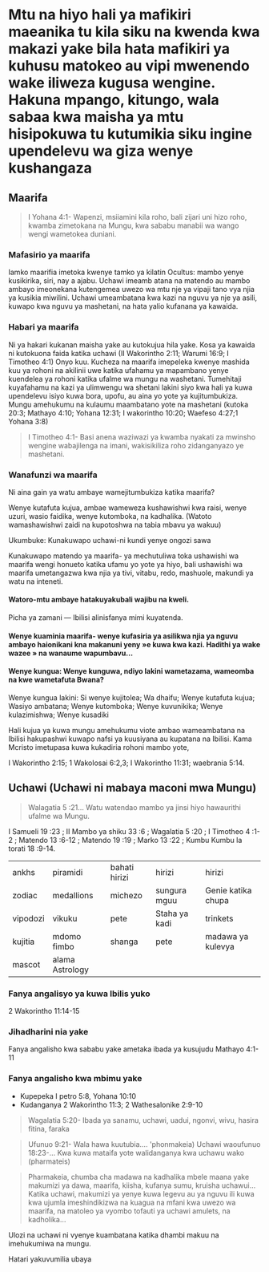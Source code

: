 <h1>Mtu na hiyo hali ya mafikiri maeanika tu kila siku na kwenda kwa makazi yake bila hata mafikiri ya kuhusu matokeo au vipi mwenendo wake iliweza kugusa wengine. Hakuna mpango&#44; kitungo&#44; wala sabaa kwa maisha ya mtu hisipokuwa tu kutumikia siku ingine upendelevu wa giza wenye kushangaza </h1><h2>Maarifa </h2><blockquote>I Yohana 4:1- Wapenzi&#44; msiiamini kila roho&#44; bali zijari uni hizo roho&#44; kwamba zimetokana na Mungu&#44; kwa sababu manabii wa wango wengi wametokea duniani.</blockquote><h3>Mafasirio ya maarifa</h3><p>Iamko maarifia imetoka kwenye tamko ya kilatin Ocultus: mambo yenye kusikirika&#44; siri&#44; nay a ajabu. Uchawi imeamb atana na matendo au mambo ambayo imeonekana kutengemea uwezo wa mtu nje ya vipaji tano vya njia ya kusikia miwilini. Uchawi umeambatana kwa kazi na nguvu ya nje ya asili&#44; kuwapo kwa nguvu ya mashetani&#44; na hata yalio kufanana ya kawaida. </p><h3>Habari ya maarifa</h3><p>Ni ya hakari kukanan maisha yake au kutokujua hila yake. Kosa ya kawaida ni kutokuona faida katika uchawi (II Wakorintho 2:11; Warumi 16:9; I Timotheo 4:1) Onyo kuu. Kucheza na maarifa imepeleka kwenye mashida kuu ya rohoni na akilinii uwe katika ufahamu ya mapambano yenye kuendelea ya rohoni katika ufalme wa mungu na washetani. Tumehitaji kuyafahamu na kazi ya ulimwengu wa shetani lakini siyo kwa hali ya kuwa upendelevu isiyo kuwa bora&#44; upofu&#44; au aina yo yote ya kujitumbukiza. Mungu amehukumu na kulaumu maambatano yote na mashetani (kutoka 20:3; Mathayo 4:10; Yohana 12:31; I wakorintho 10:20; Waefeso 4:27;1 Yohana 3:8)</p><blockquote>I Timotheo 4:1- Basi anena waziwazi ya kwamba nyakati za mwinsho wengine wabajilenga na imani&#44; wakisikiliza roho zidanganyazo ye mashetani.</blockquote><h3>Wanafunzi wa maarifa</h3><p>Ni aina gain ya watu ambaye wamejitumbukiza katika maarifa?</p><p>Wenye kutafuta kujua&#44; ambae wameweza kushawishwi kwa raisi&#44; wenye uzuri&#44; wasio faidika&#44; wenye kutomboka&#44; na kadhalika. (Watoto wamashawishwi zaidi na kupotoshwa na tabia mbavu ya wakuu)</p><p>Ukumbuke: Kunakuwapo uchawi-ni kundi yenye ongozi sawa</p><p>Kunakuwapo matendo ya maarifa- ya mechutuliwa toka ushawishi wa maarifa wengi honueto katika ufamu yo yote ya hiyo&#44; bali ushawishi wa maarifa umetangazwa kwa njia ya tivi&#44; vitabu&#44; redo&#44; mashuole&#44; makundi ya watu na inteneti. </p><h4>Watoro-mtu ambaye hatakuyakubali wajibu na kweli.</h4><p>Picha ya zamani &mdash; Ibilisi alinisfanya mimi kuyatenda.</p><h4>Wenye kuaminia maarifa- wenye kufasiria ya asilikwa njia ya nguvu ambayo haionikani kna makanuni yeny »e kuwa kwa kazi. Hadithi ya wake wazee » na wanaume wapumbavu&hellip;</h4><h4>Wenye kungua: Wenye kunguwa&#44; ndiyo lakini wametazama&#44; wameomba na kwe wametafuta Bwana?</h4><p>Wenye kungua lakini: Si wenye kujitolea; Wa dhaifu; Wenye kutafuta kujua; Wasiyo ambatana; Wenye kutomboka; Wenye kuvunikika; Wenye kulazimishwa; Wenye kusadiki</p><p>Hali kujua ya kuwa mungu amehukumu viote ambao wameambatana na Ibilisi hakupashwi kuwapo nafsi ya kuusiyana au kupatana na Ibilisi. Kama Mcristo imetupasa kuwa kukadiria rohoni mambo yote&#44;</p><p> I Wakorintho 2:15; 1 Wakolosai 6:2&#44;3; I Wakorintho 11:31; waebrania 5:14.</p><h2>Uchawi (Uchawi ni mabaya maconi mwa Mungu)</h2><blockquote>Walagatia 5 :21&hellip; Watu watendao mambo ya jinsi hiyo hawaurithi ufalme wa Mungu.</blockquote><p>I Samueli 19 :23 ; II Mambo ya shiku 33 :6 ; Wagalatia 5 :20 ; I Timotheo 4 :1-2 ; Matendo 13 :6-12 ; Matendo 19 :19 ; Marko 13 :22 ; Kumbu Kumbu la torati 18 :9-14.</p><table><tr><td>ankhs</td><td>piramidi</td><td>bahati hirizi</td><td>hirizi</td><td>hirizi</td></tr><tr><td>zodiac</td><td>medallions</td><td>michezo</td><td>sungura mguu</td><td>Genie katika chupa</td></tr><tr><td>vipodozi</td><td>vikuku</td><td>pete</td><td>Staha ya kadi</td><td>trinkets</td></tr> <tr><td>kujitia</td><td>mdomo fimbo</td><td>shanga</td><td>pete</td><td>madawa ya kulevya</td></tr><tr><td>mascot</td><td>alama Astrology</td></tr></table><h3>Fanya angalisyo ya kuwa Ibilis yuko </h3><p>2 Wakorintho 11:14-15</p><h3>Jihadharini nia yake</h3><p>Fanya angalisho kwa sababu yake ametaka ibada ya kusujudu Mathayo 4:1-11</p><h3>Fanya angalisho kwa mbimu yake </h3><ul><li>Kupepeka I petro 5:8&#44; Yohana 10:10</li><li>Kudanganya 2 Wakorintho 11:3; 2 Wathesalonike 2:9-10 </li></ul><blockquote>Wagalatia 5:20- Ibada ya sanamu&#44; uchawi&#44; uadui&#44; ngonvi&#44; wivu&#44; hasira fitina&#44; faraka</blockquote><blockquote>Ufunuo 9:21- Wala hawa kuutubia&hellip;. &apos;phonmakeia) Uchawi waoufunuo 18:23-&hellip; Kwa kuwa mataifa yote walidanganya kwa uchawu wako (pharmateis)</blockquote><blockquote>Pharmakeia&#44; chumba cha madawa na kadhalika mbele maana yake makumizi ya dawa&#44; maarifa&#44; kiisha&#44; kufanya sumu&#44; kruisha uchawui&hellip; Katika uchawi&#44; makumizi ya yenye kuwa legevu au ya nguvu ili kuwa kwa ujumla imeshindikizwa na kuagua na mfani kwa uwezo wa maarifa&#44; na matoleo ya vyombo tofauti ya uchawi amulets&#44; na kadholika&hellip;</blockquote><p>Ulozi na uchawi ni vyenye kuambatana katika dhambi makuu na imehukumiwa na mungu.</p><p>Hatari yakuvumilia ubaya</p>